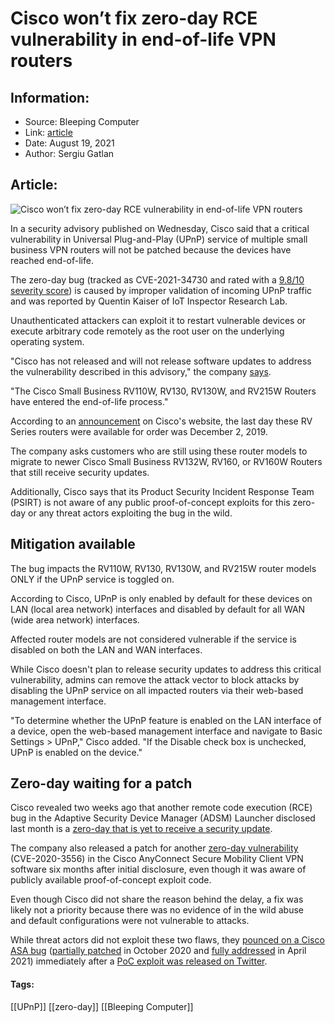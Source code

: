 # Cisco won’t fix zero-day RCE vulnerability in end-of-life VPN routers
### 

## Information:
+ Source: Bleeping Computer
+ Link: [article](https://www.bleepingcomputer.com/news/security/cisco-won-t-fix-zero-day-rce-vulnerability-in-end-of-life-vpn-routers/)
+ Date: August 19, 2021
+ Author: Sergiu Gatlan


## Article:
![Cisco won’t fix zero-day RCE vulnerability in end-of-life VPN routers](https://www.bleepstatic.com/content/hl-images/2021/08/19/Cisco_headpic.jpg)


In a security advisory published on Wednesday, Cisco said that a critical vulnerability in Universal Plug-and-Play (UPnP) service of multiple small business VPN routers will not be patched because the devices have reached end-of-life.


The zero-day bug (tracked as CVE-2021-34730 and rated with a [9.8/10 severity score](https://tools.cisco.com/security/center/cvssCalculator.x?version=3.1&vector=CVSS:3.1/AV:N/AC:L/PR:N/UI:N/S:U/C:H/I:H/A:H)) is caused by improper validation of incoming UPnP traffic and was reported by Quentin Kaiser of IoT Inspector Research Lab.


Unauthenticated attackers can exploit it to restart vulnerable devices or execute arbitrary code remotely as the root user on the underlying operating system.


"Cisco has not released and will not release software updates to address the vulnerability described in this advisory," the company [says](https://tools.cisco.com/security/center/content/CiscoSecurityAdvisory/cisco-sa-cisco-sb-rv-overflow-htpymMB5).


"The Cisco Small Business RV110W, RV130, RV130W, and RV215W Routers have entered the end-of-life process."


According to an [announcement](http://www.cisco.com/c/en/us/products/collateral/routers/small-business-rv-series-routers/eos-eol-notice-c51-742771.pdfhttps://www.cisco.com/c/en/us/products/collateral/routers/small-business-rv-series-routers/eos-eol-notice-c51-742771.pdf) on Cisco's website, the last day these RV Series routers were available for order was December 2, 2019.


The company asks customers who are still using these router models to migrate to newer Cisco Small Business RV132W, RV160, or RV160W Routers that still receive security updates.


Additionally, Cisco says that its Product Security Incident Response Team (PSIRT) is not aware of any public proof-of-concept exploits for this zero-day or any threat actors exploiting the bug in the wild.


Mitigation available
--------------------


The bug impacts the RV110W, RV130, RV130W, and RV215W router models ONLY if the UPnP service is toggled on.


According to Cisco, UPnP is only enabled by default for these devices on LAN (local area network) interfaces and disabled by default for all WAN (wide area network) interfaces.


Affected router models are not considered vulnerable if the service is disabled on both the LAN and WAN interfaces.


While Cisco doesn't plan to release security updates to address this critical vulnerability, admins can remove the attack vector to block attacks by disabling the UPnP service on all impacted routers via their web-based management interface.


"To determine whether the UPnP feature is enabled on the LAN interface of a device, open the web-based management interface and navigate to Basic Settings > UPnP," Cisco added. "If the Disable check box is unchecked, UPnP is enabled on the device."


Zero-day waiting for a patch
----------------------------


Cisco revealed two weeks ago that another remote code execution (RCE) bug in the Adaptive Security Device Manager (ADSM) Launcher disclosed last month is a [zero-day that is yet to receive a security update](https://www.bleepingcomputer.com/news/security/cisco-firewall-manager-rce-bug-is-a-zero-day-patch-incoming/).


The company also released a patch for another [zero-day vulnerability](https://www.bleepingcomputer.com/news/security/cisco-fixes-6-month-old-anyconnect-vpn-zero-day-with-exploit-code/) (CVE-2020-3556) in the Cisco AnyConnect Secure Mobility Client VPN software six months after initial disclosure, even though it was aware of publicly available proof-of-concept exploit code.


Even though Cisco did not share the reason behind the delay, a fix was likely not a priority because there was no evidence of in the wild abuse and default configurations were not vulnerable to attacks.


While threat actors did not exploit these two flaws, they [pounced on a Cisco ASA bug](https://www.bleepingcomputer.com/news/security/cisco-asa-vulnerability-actively-exploited-after-exploit-released/) ([partially patched](https://www.cisco.com/c/en/us/support/docs/csa/cisco-sa-asaftd-xss-multiple-FCB3vPZe.html) in October 2020 and [fully addressed](https://www.cisco.com/c/en/us/support/docs/csa/cisco-sa-asaftd-xss-multiple-FCB3vPZe.html#fs) in April 2021) immediately after a [PoC exploit was released on Twitter](https://twitter.com/ptswarm/status/1408050644460650502?ref_src=twsrc%5Etfw%7Ctwcamp%5Etweetembed%7Ctwterm%5E1408050644460650502%7Ctwgr%5E%7Ctwcon%5Es1_&ref_url=https%3A%2F%2Fwww.bleepingcomputer.com%2Fnews%2Fsecurity%2Fcisco-asa-vulnerability-actively-exploited-after-exploit-released%2F).




#### Tags:
[[UPnP]] [[zero-day]] [[Bleeping Computer]]

